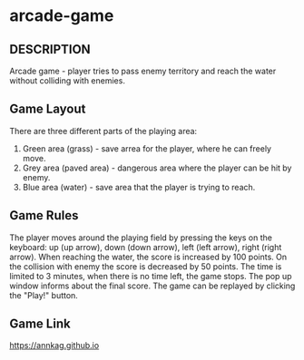arcade-game
============

DESCRIPTION
-----------
Arcade game - player tries to pass enemy territory and reach the water without colliding with enemies. 

Game Layout
------------
There are three different parts of the playing area:

  1. Green area (grass) - save arrea for the player, where he can freely move.
  2. Grey area (paved area) - dangerous area where the player can be hit by enemy.
  3. Blue area (water) - save area that the player is trying to reach.
  
Game Rules
----------
The player moves around the playing field by pressing the keys on the keyboard:
    up (up arrow), down (down arrow), left (left arrow), right (right arrow).
When reaching the water, the score is increased by 100 points. On the collision with enemy the score is
decreased by 50 points.
The time is limited to 3 minutes, when there is no time left, the game stops. The pop up window informs
about the final score.
The game can be replayed by clicking the "Play!" button.

Game Link
---------
https://annkag.github.io

